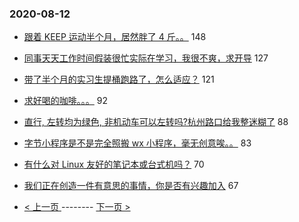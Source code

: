 ### 2020-08-12 
- [跟着 KEEP 运动半个月，居然胖了 4 斤。。](https://www.v2ex.com/t/697621) 148
- [同事天天工作时间假装很忙实际在学习，我很不爽，求开导](https://www.v2ex.com/t/697604) 127
- [带了半个月的实习生提桶跑路了，怎么适应？](https://www.v2ex.com/t/697536) 121
- [求好喝的咖啡。。。](https://www.v2ex.com/t/697597) 92
- [直行, 左转均为绿色, 非机动车可以左转吗?杭州路口给我整迷糊了](https://www.v2ex.com/t/697566) 88
- [字节小程序是不是完全照搬 wx 小程序，毫无创意唉。。](https://www.v2ex.com/t/697560) 83
- [有什么对 Linux 友好的笔记本或台式机吗？](https://www.v2ex.com/t/697633) 70
- [我们正在创造一件有意思的事情，你是否有兴趣加入](https://www.v2ex.com/t/697700) 67 

- [ < 上一页 ](https://github.com/able8/v2ex-hot-record/blob/master/2020-08-11.md) -------- [ 下一页 > ](https://github.com/able8/v2ex-hot-record/blob/master/2020-08-13.md)